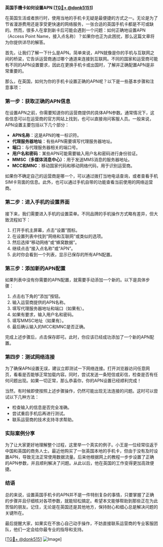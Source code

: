 **英国手機卡如何设置APN [[TG💪+ @donk5151](https://t.me/s/donk5151)]**

在英国生活或者旅行时，使用当地的手机卡无疑是最便捷的方式之一。无论是为了节省漫游费用还是享受更快速的网络服务，一张合适的英国手机卡都是不可或缺的。然而，很多人在拿到新卡后可能会遇到一个问题：如何正确地设置APN（Access Point Name，接入点名称）？如果你也正为此困扰，那么这篇文章将为你提供详尽的解答。

首先，让我们了解一下什么是APN。简单来说，APN就像是你的手机与互联网之间的桥梁，它告诉运营商通过哪个通道来连接到互联网。不同的国家和运营商可能有不同的APN设置要求，因此在更换手机卡或出国时，了解并正确配置APN是非常重要的。

那么，在英国，如何为你的手机卡设置正确的APN呢？以下是一些基本步骤和注意事项：

### 第一步：获取正确的APN信息

在设置APN之前，你需要知道你的运营商提供的具体APN参数。通常情况下，这些信息可以在运营商的官方网站上找到，也可以直接询问客服人员。一般来说，APN设置主要包括以下几个部分：

- **APN名称**：这是APN的唯一标识符。
- **代理服务器地址**：有些APN需要填写代理服务器地址。
- **端口**：与代理服务器相关的端口号。
- **用户名和密码**：某些APN可能需要输入用户名和密码进行身份验证。
- **MMSC（多媒体消息中心）**：用于发送MMS消息的服务器地址。
- **MCC和MNC**：移动国家代码和移动网络代码，用于识别运营商。

如果你不确定自己的运营商是哪一个，可以通过拨打当地电话查询，或者查看手机SIM卡背面的信息。此外，也可以通过手机自带的功能查看当前使用的网络运营商。

### 第二步：进入手机的设置界面

接下来，我们需要进入手机的设置菜单。不同品牌的手机操作方式略有差异，但大致流程如下：

1. 打开手机主屏幕，点击“设置”图标。
2. 在设置列表中找到“网络和互联网”或类似的选项。
3. 然后选择“移动网络”或“蜂窝数据”。
4. 继续点击“接入点名称”或“APN”。
5. 此时你会看到一个列表，显示已保存的所有APN配置。

### 第三步：添加新的APN配置

如果列表中没有你需要的APN配置，就需要手动添加一个新的。以下是具体步骤：

1. 点击右下角的“添加”按钮。
2. 输入运营商提供的APN名称。
3. 填写代理服务器地址和端口（如果有）。
4. 如果有要求，输入用户名和密码。
5. 填写MMSC地址（如果有）。
6. 最后确认输入的MCC和MNC是否正确。

完成上述步骤后，点击保存即可。此时，你应该已经成功添加了一个新的APN配置。

### 第四步：测试网络连接

为了确保APN设置无误，建议立即测试一下网络连接。打开浏览器访问任意网页，看看是否能够正常加载内容。同时，尝试发送一条短信或彩信，检查是否有任何问题出现。如果一切正常，那么恭喜你，你的APN设置已经顺利完成！

当然，有时候即使按照上述步骤操作，仍然可能出现无法连接的问题。这时可以尝试以下几种方法：

- 检查输入的信息是否完全准确。
- 尝试重启手机后再进行测试。
- 联系运营商的技术支持寻求帮助。

### 实际案例分享

为了让大家更好地理解整个过程，这里举一个真实的例子。小王是一位经常往返于中国和英国的商务人士。最近他购买了一张英国本地的手机卡，但由于没有及时设置APN，导致无法正常使用数据流量。后来他根据网上的教程一步步设置了正确的APN参数，并且顺利解决了问题。从此以后，他在英国的工作变得更加高效便捷。

### 结语

总的来说，设置英国手机卡的APN并不是一件特别复杂的事情，只要掌握了正确的步骤并且仔细核对各项参数，就能轻松搞定。希望本文能够帮助到那些正在为此苦恼的朋友。记住，无论是在英国还是其他地方，保持耐心和细心总是解决问题的关键所在。

最后提醒大家，如果实在不放心自己动手操作，不妨直接联系运营商的专业客服团队，他们一定会给你最专业的指导和支持。

[[TG💪+ @donk5151](https://t.me/s/donk5151) ![Image](https://i.postimg.cc/rwNCRYN7/Snipaste-2025-04-30-17-27-05.png)]